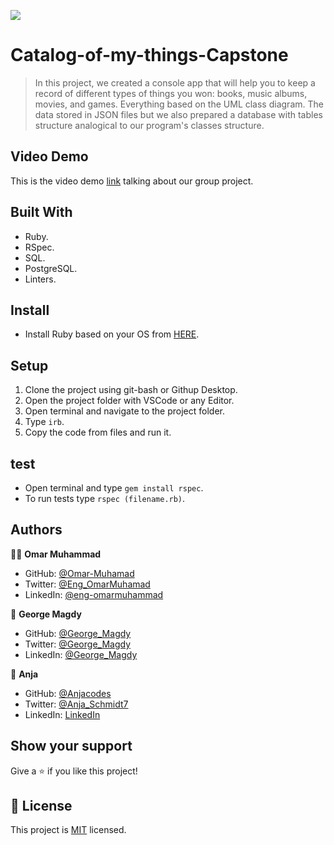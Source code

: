 ![](https://img.shields.io/badge/Microverse-blueviolet)
# Catalog-of-my-things-Capstone

> In this project, we created a console app that will help you to keep a record of different types of things you won: books, music albums, movies, and games. Everything based on the UML class diagram. The data stored in JSON files but we also prepared a database with tables structure analogical to our program's classes structure.


## Video Demo
This is the video demo [link](https://drive.google.com/file/d/1TExwpImu-W5HFvjVOkPNDBzgieobxuTR/view?usp=sharing) talking about our group project.
## Built With

- Ruby.
- RSpec.
- SQL.
- PostgreSQL.
- Linters.

## Install

- Install Ruby based on your OS from [HERE](https://www.ruby-lang.org/en/downloads/).

## Setup

1. Clone the project using git-bash or Githup Desktop.
2. Open the project folder with VSCode or any Editor.
3. Open terminal and navigate to the project folder.
4. Type `irb`.
5. Copy the code from files and run it.

## test 

- Open terminal and type `gem install rspec`.
- To run tests type `rspec (filename.rb)`.

## Authors

👨‍💻 **Omar Muhammad**

- GitHub: [@Omar-Muhamad](https://github.com/Omar-Muhamad)
- Twitter: [@Eng_OmarMuhamad](https://twitter.com/Eng_OmarMuhamad)
- LinkedIn: [@eng-omarmuhammad](https://www.linkedin.com/in/eng-omarmuhammad/)

👤 **George Magdy**

- GitHub: [@George_Magdy](https://github.com/gemmen29)
- Twitter: [@George_Magdy](https://twitter.com/georgtriple1)
- LinkedIn: [@George_Magdy](https://www.linkedin.com/in/george-magdy-840/)

👤 **Anja**

- GitHub: [@Anjacodes](https://github.com/Anjacodes)
- Twitter: [@Anja_Schmidt7](https://twitter.com/Anja_Schmidt7)
- LinkedIn: [LinkedIn](https://www.linkedin.com/in/anja-schmidt7/)

## Show your support

Give a ⭐️ if you like this project!
## 📝 License

This project is [MIT](./MIT.md) licensed.
